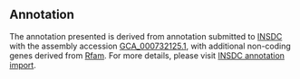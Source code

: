 

Annotation
----------

The annotation presented is derived from annotation submitted to
[INSDC](http://www.insdc.org) with the assembly accession
[GCA\_000732125.1](http://www.ebi.ac.uk/ena/data/view/GCA_000732125.1),
with additional non-coding genes derived from
[Rfam](http://rfam.xfam.org/). For more details, please visit [INSDC
annotation
import](http://ensemblgenomes.org/info/data/insdc_annotation).
